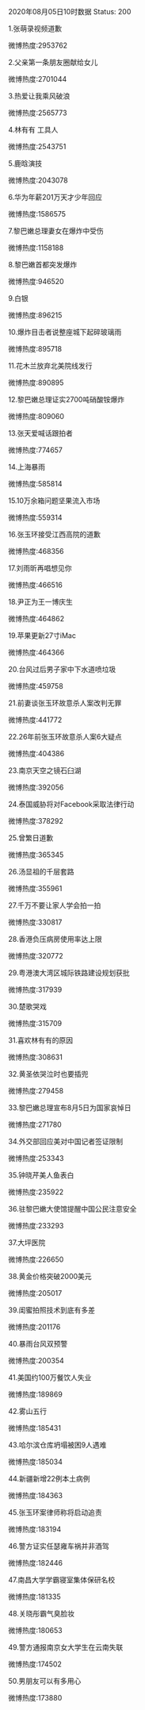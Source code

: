 2020年08月05日10时数据
Status: 200

1.张萌录视频道歉

微博热度:2953762

2.父亲第一条朋友圈献给女儿

微博热度:2701044

3.热爱让我乘风破浪

微博热度:2565773

4.林有有 工具人

微博热度:2543751

5.鹿晗演技

微博热度:2043078

6.华为年薪201万天才少年回应

微博热度:1586575

7.黎巴嫩总理妻女在爆炸中受伤

微博热度:1158188

8.黎巴嫩首都突发爆炸

微博热度:946520

9.白银

微博热度:896215

10.爆炸目击者说整座城下起碎玻璃雨

微博热度:895718

11.花木兰放弃北美院线发行

微博热度:890895

12.黎巴嫩总理证实2700吨硝酸铵爆炸

微博热度:809060

13.张天爱喊话跟拍者

微博热度:774657

14.上海暴雨

微博热度:585814

15.10万余箱问题坚果流入市场

微博热度:559314

16.张玉环接受江西高院的道歉

微博热度:468356

17.刘雨昕再唱想见你

微博热度:466516

18.尹正为王一博庆生

微博热度:464862

19.苹果更新27寸iMac

微博热度:464366

20.台风过后男子家中下水道喷垃圾

微博热度:459758

21.前妻谈张玉环故意杀人案改判无罪

微博热度:441772

22.26年前张玉环故意杀人案6大疑点

微博热度:404386

23.南京天空之镜石臼湖

微博热度:392056

24.泰国威胁将对Facebook采取法律行动

微博热度:378292

25.曾繁日道歉

微博热度:365345

26.汤显祖的千层套路

微博热度:355961

27.千万不要让家人学会拍一拍

微博热度:330817

28.香港负压病房使用率达上限

微博热度:320772

29.粤港澳大湾区城际铁路建设规划获批

微博热度:317939

30.楚歌哭戏

微博热度:315709

31.喜欢林有有的原因

微博热度:308631

32.黄圣依哭泣时也要插兜

微博热度:279458

33.黎巴嫩总理宣布8月5日为国家哀悼日

微博热度:271780

34.外交部回应美对中国记者签证限制

微博热度:253343

35.钟晓芹美人鱼表白

微博热度:235922

36.驻黎巴嫩大使馆提醒中国公民注意安全

微博热度:233293

37.大坪医院

微博热度:226650

38.黄金价格突破2000美元

微博热度:205017

39.闺蜜拍照技术到底有多差

微博热度:201176

40.暴雨台风双预警

微博热度:200354

41.美国约100万餐饮人失业

微博热度:189869

42.雾山五行

微博热度:185431

43.哈尔滨仓库坍塌被困9人遇难

微博热度:185034

44.新疆新增22例本土病例

微博热度:184363

45.张玉环案律师称将启动追责

微博热度:183194

46.警方证实任瑟雍车祸并非酒驾

微博热度:182446

47.南昌大学学霸寝室集体保研名校

微博热度:181335

48.关晓彤霸气臭脸妆

微博热度:180653

49.警方通报南京女大学生在云南失联

微博热度:174502

50.男朋友可以有多用心

微博热度:173880

